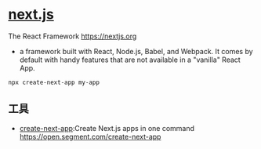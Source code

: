 # [next.js](https://github.com/zeit/next.js)

The React Framework <https://nextjs.org>

* a framework built with React, Node.js, Babel, and Webpack. It comes by default with handy features that are not available in a "vanilla" React App.

```sh
npx create-next-app my-app
```

## 工具

* [create-next-app](https://github.com/segmentio/create-next-app):Create Next.js apps in one command <https://open.segment.com/create-next-app>
